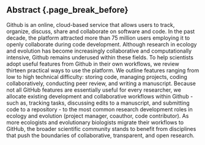 ## Abstract {.page_break_before}

Github is an online, cloud-based service that allows users to track, organize, discuss, share and collaborate on software and code.
In the past decade, the platform attracted more than 75 million users employing it to openly collaborate during code development.
Although research in ecology and evolution has become increasingly collaborative and computationally intensive, Github remains underused within these fields.
To help scientists adopt useful features from Github in their own workflows, we review thirteen practical ways to use the platform.
We outline features ranging from low to high technical difficulty: storing code, managing projects, coding collaboratively, conducting peer review, and writing a manuscript.
Because not all GitHub features are essentially useful for every researcher, we allocate existing development and collaborative workflows within Github - such as, tracking tasks, discussing edits to a manuscript, and submitting code to a repository - to the most common research development roles in ecology and evolution (project manager, coauthor, code contributor).
As more ecologists and evolutionary biologists migrate their workflows to GitHub, the broader scientific community stands to benefit from disciplines that push the boundaries of collaborative, transparent, and open research.